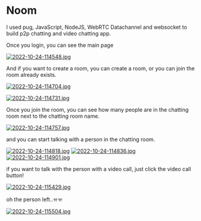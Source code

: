 # Noom

I used pug, JavaScript, NodeJS, WebRTC Datachannel and websocket to build p2p chatting and video chatting app.

Once you login, you can see the main page

[![2022-10-24-114548.jpg](https://i.postimg.cc/JzZ8CXSg/2022-10-24-114548.jpg)](https://postimg.cc/Mn6Nyn6b)

And if you want to create a room, you can create a room, or you can join the room already exists.

[![2022-10-24-114704.jpg](https://i.postimg.cc/bNHX6Pbc/2022-10-24-114704.jpg)](https://postimg.cc/crH5HVXX)

[![2022-10-24-114731.jpg](https://i.postimg.cc/7h8cVtZZ/2022-10-24-114731.jpg)](https://postimg.cc/HczBW2Mq)

Once you join the room, you can see how many people are in the chatting room next to the chatting room name.

[![2022-10-24-114757.jpg](https://i.postimg.cc/zfyc1YLf/2022-10-24-114757.jpg)](https://postimg.cc/4KT5zMQC)

and you can start talking with a person in the chatting room.

[![2022-10-24-114818.jpg](https://i.postimg.cc/ZqvVMPgB/2022-10-24-114818.jpg)](https://postimg.cc/3y7XyG3Y)
[![2022-10-24-114836.jpg](https://i.postimg.cc/sxb2wrZZ/2022-10-24-114836.jpg)](https://postimg.cc/gLqd21sY)
[![2022-10-24-114901.jpg](https://i.postimg.cc/zGZBhqrs/2022-10-24-114901.jpg)](https://postimg.cc/nC2pbbM2)

if you want to talk with the person with a video call, just click the video call button!

[![2022-10-24-115429.jpg](https://i.postimg.cc/vZgNJdxZ/2022-10-24-115429.jpg)](https://postimg.cc/w1z2NZkC)

oh the person left..ㅠㅠ

[![2022-10-24-115504.jpg](https://i.postimg.cc/L5GzfG9x/2022-10-24-115504.jpg)](https://postimg.cc/K3rkhqgT)
